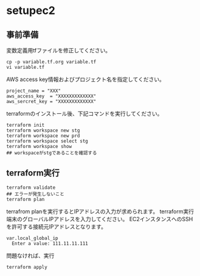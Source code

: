 # setupec2
## 事前準備
変数定義用tfファイルを修正してください。
```
cp -p variable.tf.org variable.tf
vi variable.tf
```
AWS access key情報およびプロジェクト名を指定してください。
```
project_name = "XXX"
aws_access_key  = "XXXXXXXXXXXXX"
aws_sercret_key = "XXXXXXXXXXXXX"
```

terraformのインストール後、下記コマンドを実行してください。
```
terraform init
terraform workspace new stg
terraform workspace new prd
terraform workspace select stg
terraform workspace show
## workspaceがstgであることを確認する
```

## terraform実行
```
terraform validate
## エラーが発生しないこと
terraform plan
```

terrafrom planを実行するとIPアドレスの入力が求められます。
terraform実行端末のグローバルIPアドレスを入力してください。
EC2インスタンスへのSSHを許可する接続元IPアドレスとなります。
```
var.local_global_ip
  Enter a value: 111.11.11.111
```

問題なければ、実行
```
terraform apply
```
